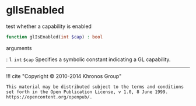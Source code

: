 # glIsEnabled
test whether a capability is enabled

```php
function glIsEnabled(int $cap) : bool
```



arguments

:    1. `int` `$cap` Specifies a symbolic constant indicating a GL capability.



---
     

!!! cite "Copyright © 2010-2014 Khronos Group"

    This material may be distributed subject to the terms and conditions set forth in the Open Publication License, v 1.0, 8 June 1999. https://opencontent.org/openpub/.